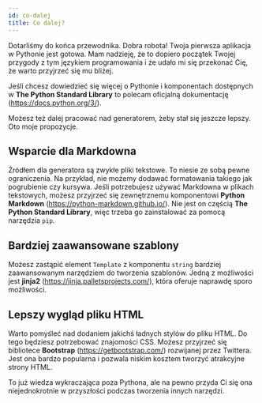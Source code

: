 ```yaml
---
id: co-dalej
title: Co dalej?
---
```


Dotarliśmy do końca przewodnika. Dobra robota! Twoja pierwsza aplikacja w
Pythonie jest gotowa. Mam nadzieję, że to dopiero początek Twojej przygody z tym
językiem programowania i że udało mi się przekonać Cię, że warto przyjrzeć się
mu bliżej.

Jeśli chcesz dowiedzieć się więcej o Pythonie i komponentach dostępnych w **The
Python Standard Library** to polecam oficjalną dokumentację
(https://docs.python.org/3/).

Możesz też dalej pracować nad generatorem, żeby stał się jeszcze lepszy. Oto
moje propozycje.

## Wsparcie dla Markdowna

Źródłem dla generatora są zwykłe pliki tekstowe. To niesie ze sobą pewne
ograniczenia. Na przykład, nie możemy dodawać formatowania takiego jak
pogrubienie czy kursywa. Jeśli potrzebujesz używać Markdowna w plikach
tekstowych, możesz przyjrzeć się zewnętrznemu komponentowi **Python Markdown**
(https://python-markdown.github.io/). Nie jest on częścią **The Python Standard
Library**, więc trzeba go zainstalować za pomocą narzędzia `pip`.

## Bardziej zaawansowane szablony

Możesz zastąpić element `Template` z komponentu `string` bardziej zaawansowanym
narzędziem do tworzenia szablonów. Jedną z możliwości jest **jinja2**
(https://jinja.palletsprojects.com/), która oferuje naprawdę sporo możliwości.

## Lepszy wygląd pliku HTML

Warto pomyśleć nad dodaniem jakichś ładnych stylów do pliku HTML. Do tego
będziesz potrzebować znajomości CSS. Możesz przyjrzeć się bibliotece
**Bootstrap** (https://getbootstrap.com/) rozwijanej przez Twittera. Jest ona
bardzo popularna i pozwala niskim kosztem tworzyć atrakcyjne strony HTML.

To już wiedza wykraczająca poza Pythona, ale na pewno przyda Ci się ona
niejednokrotnie w przyszłości podczas tworzenia innych narzędzi.
